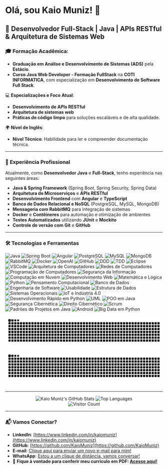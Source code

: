 # Olá, sou Kaio Muniz! 👋


## 🚀 Desenvolvedor Full-Stack | Java | APIs RESTful & Arquitetura de Sistemas Web

### 🎓 Formação Acadêmica:
- **Graduação em Análise e Desenvolvimento de Sistemas (ADS)** pela **Estácio**.
- **Curso Java Web Developer - Formação FullStack** na **COTI INFORMATICA**, com especialização em **Desenvolvimento de Software Full Stack**.

💻 **Especializações e Foco Atual**:  
- **Desenvolvimento de APIs RESTful**  
- **Arquitetura de sistemas web**  
- **Práticas de código limpo** para soluções escaláveis e de alta qualidade.

🌍 **Nível de Inglês**:  
- **Nível Técnico**: Habilidade para ler e compreender documentação técnica.  

---

### 🌟 **Experiência Profissional**  

Atualmente, como **Desenvolvedor Java** e **Full-Stack**, tenho experiência nas seguintes áreas:  

- **Java & Spring Framework** (Spring Boot, Spring Security, Spring Data)  
- **Arquitetura de Microserviços** e **APIs RESTful**  
- **Desenvolvimento Frontend** com **Angular** e **TypeScript**  
- **Banco de Dados Relacional e NoSQL** (PostgreSQL, MySQL, MongoDB)  
- **Mensageria com RabbitMQ** para integração de sistemas  
- **Docker** e **Contêineres** para automação e otimização de ambientes  
- **Testes Automatizados** utilizando **JUnit** e **Mockito**  
- **Controle de versão com Git** e **GitHub**
---
### 🛠 **Tecnologias e Ferramentas**
<img alt="Java" src="https://img.shields.io/badge/-Java-007396?style=flat-square&logo=java&logoColor=white" /> <img alt="Spring Boot" src="https://img.shields.io/badge/-Spring%20Boot-6DB33F?style=flat-square&logo=spring&logoColor=white" />
<img alt="Angular" src="https://img.shields.io/badge/-Angular-DD0031?style=flat-square&logo=angular&logoColor=white" />
<img alt="PostgreSQL" src="https://img.shields.io/badge/-PostgreSQL-336791?style=flat-square&logo=postgresql&logoColor=white" />
<img alt="MySQL" src="https://img.shields.io/badge/-MySQL-4479A1?style=flat-square&logo=mysql&logoColor=white" />
<img alt="MongoDB" src="https://img.shields.io/badge/-MongoDB-47A248?style=flat-square&logo=mongodb&logoColor=white" />
<img alt="RabbitMQ" src="https://img.shields.io/badge/-RabbitMQ-FF6600?style=flat-square&logo=rabbitmq&logoColor=white" />
<img alt="Docker" src="https://img.shields.io/badge/-Docker-2496ED?style=flat-square&logo=docker&logoColor=white" />
<img alt="OpenAI" src="https://img.shields.io/badge/-OpenAI-6A0DAD?style=flat-square&logo=openai&logoColor=white" />
<img alt="GitHub" src="https://img.shields.io/badge/-GitHub-181717?style=flat-square&logo=github&logoColor=white" />
<img alt="DDD" src="https://img.shields.io/badge/-DDD-FF5722?style=flat-square&logo=undefined&logoColor=white" />
<img alt="TDD" src="https://img.shields.io/badge/-TDD-FF9800?style=flat-square&logo=undefined&logoColor=white" />
<img alt="Eclipse" src="https://img.shields.io/badge/-Eclipse-2C2255?style=flat-square&logo=eclipse&logoColor=white" />
<img alt="VSCode" src="https://img.shields.io/badge/-VSCode-007ACC?style=flat-square&logo=visualstudiocode&logoColor=white" />
<img alt="Arquitetura de Computadores" src="https://img.shields.io/badge/-Arquitetura%20de%20Computadores-2E8B57?style=flat-square&logo=computer&logoColor=white" />
<img alt="Redes de Computadores" src="https://img.shields.io/badge/-Redes%20de%20Computadores-1E90FF?style=flat-square&logo=cisco&logoColor=white" />
<img alt="Programação de Computadores" src="https://img.shields.io/badge/-Programação%20de%20Computadores-FFD700?style=flat-square&logo=cplusplus&logoColor=white" />
<img alt="Segurança da Informação" src="https://img.shields.io/badge/-Segurança%20da%20Informação-D2691E?style=flat-square&logo=keycloak&logoColor=white" />
<img alt="Computação em Nuvem" src="https://img.shields.io/badge/-Computação%20em%20Nuvem-232F3E?style=flat-square&logo=amazonaws&logoColor=white" />
<img alt="Desenvolvimento Web" src="https://img.shields.io/badge/-Desenvolvimento%20Web-00BFFF?style=flat-square&logo=html5&logoColor=white" />
<img alt="Matemática e Lógica" src="https://img.shields.io/badge/-Matemática%20e%20Lógica-32CD32?style=flat-square&logo=python&logoColor=white" />
<img alt="Python" src="https://img.shields.io/badge/-Python-3776AB?style=flat-square&logo=python&logoColor=white" />
<img alt="Pensamento Computacional" src="https://img.shields.io/badge/-Pensamento%20Computacional-8A2BE2?style=flat-square&logo=brain&logoColor=white" />
<img alt="Banco de Dados" src="https://img.shields.io/badge/-Banco%20de%20Dados-336791?style=flat-square&logo=postgresql&logoColor=white" />
<img alt="Engenharia de Software" src="https://img.shields.io/badge/-Engenharia%20de%20Software-8A2BE2?style=flat-square&logo=git&logoColor=white" />
<img alt="Usabilidade" src="https://img.shields.io/badge/-Usabilidade-FFD700?style=flat-square&logo=figma&logoColor=white" />
<img alt="Estrutura de Dados" src="https://img.shields.io/badge/-Estrutura%20de%20Dados-32CD32?style=flat-square&logo=java&logoColor=white" />
<img alt="Sistemas Operacionais" src="https://img.shields.io/badge/-Sistemas%20Operacionais-2C2255?style=flat-square&logo=linux&logoColor=white" />
<img alt="IoT e Indústria 4.0" src="https://img.shields.io/badge/-IoT%20e%20Indústria%204.0-8B008B?style=flat-square&logo=aws&logoColor=white" />
<img alt="Desenvolvimento Rápido em Python" src="https://img.shields.io/badge/-Desenvolvimento%20Rápido%20em%20Python-DC143C?style=flat-square&logo=python&logoColor=white" />
<img alt="UML" src="https://img.shields.io/badge/-UML-8A2BE2?style=flat-square&logo=uml&logoColor=white" />
<img alt="POO em Java" src="https://img.shields.io/badge/-POO%20em%20Java-00599C?style=flat-square&logo=cplusplus&logoColor=white" />
<img alt="Segurança Cibernética" src="https://img.shields.io/badge/-Segurança%20Cibernética-FF6347?style=flat-square&logo=keycloak&logoColor=white" />
<img alt="Direito Cibernético" src="https://img.shields.io/badge/-Direito%20Cibernético-8B008B?style=flat-square&logo=legal&logoColor=white" />
<img alt="Scrum" src="https://img.shields.io/badge/-Scrum-4B0082?style=flat-square&logo=scrum&logoColor=white" />
<img alt="Padrões de Projetos em Java" src="https://img.shields.io/badge/-Padrões%20de%20Projetos%20em%20Java-6DB33F?style=flat-square&logo=spring&logoColor=white" />
<img alt="Android" src="https://img.shields.io/badge/-Android-3DDC84?style=flat-square&logo=android&logoColor=white" />
<img alt="Big Data em Python" src="https://img.shields.io/badge/-Big%20Data%20em%20Python-8B008B?style=flat-square&logo=python&logoColor=white" />



![github contribution grid snake animation](https://raw.githubusercontent.com/shahradelahi/shahradelahi/output/github-contribution-grid-snake-dark.svg#gh-dark-mode-only)
![github contribution grid snake animation](https://raw.githubusercontent.com/shahradelahi/shahradelahi/output/github-contribution-grid-snake.svg#gh-light-mode-only)

---

<div align="center">
  <img src="https://github-readme-stats.vercel.app/api?username=KaioMuniz&show_icons=true&count_private=true&theme=radical" alt="Kaio Muniz's GitHub Stats" width="400"/>
  <img src="https://github-readme-stats.vercel.app/api/top-langs/?username=KaioMuniz&layout=compact&theme=radical" alt="Top Languages" width="400"/>
</div>

<div align="center">
  <img src="https://profile-counter.glitch.me/KaioMuniz/count.svg" alt="Visitor Count" width="200"/>
</div>

---

### 📬 **Vamos Conectar?**

* **LinkedIn**: [https://www.linkedin.com/in/kaiomuniz](https://www.linkedin.com/in/kaiomuniz)
* **GitHub**: [https://github.com/KaioMuniz](https://github.com/KaioMuniz)
* **E-mail**: [Clique aqui para enviar um novo e-mail para mim!](https://mail.google.com/mail/?view=cm&fs=1&to=kkaioribeiro@gmail.com)
* **WhatsApp**: [Estou a um clique de distância, vamos conversar!](https://wa.me/5521972345311)
* 📄 **Fique à vontade para conferir meu currículo em PDF: [Acesse aqui!](https://github.com/KaioMuniz/CurriculoKaio/blob/main/curriculo%20KaioMuniz%2011-06-2025%20(1).pdf)**
